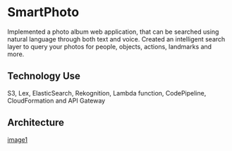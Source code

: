 # SmartPhoto

Implemented a photo album web application, that can be searched using natural language through both text and voice. Created an intelligent search layer to query your photos for people, objects, actions, landmarks and more.

## Technology Use
S3, Lex, ElasticSearch, Rekognition, Lambda function, CodePipeline,  CloudFormation and API Gateway

## Architecture
[image1](/Images/architecture.jpg)
